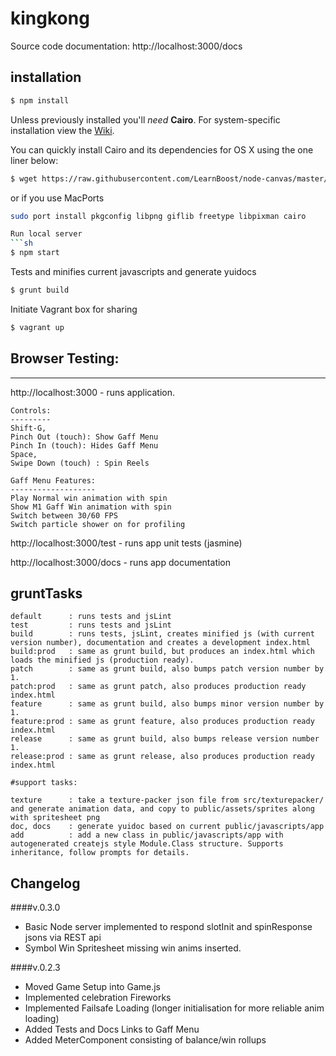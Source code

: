 # kingkong

Source code documentation: http://localhost:3000/docs


installation
------------

```sh
$ npm install
```

Unless previously installed you'll _need_ __Cairo__. For system-specific installation view the [Wiki](https://github.com/LearnBoost/node-canvas/wiki/_pages).

You can quickly install Cairo and its dependencies for OS X using the one liner below:

```bash
$ wget https://raw.githubusercontent.com/LearnBoost/node-canvas/master/install -O - | sh
```

or if you use MacPorts

```bash
sudo port install pkgconfig libpng giflib freetype libpixman cairo

Run local server
```sh
$ npm start
```

Tests and minifies current javascripts and generate yuidocs
```sh
$ grunt build
```

Initiate Vagrant box for sharing
```sh
$ vagrant up
```

## Browser Testing:
------------------
http://localhost:3000 - runs application.

    Controls:
    ---------
    Shift-G,
    Pinch Out (touch): Show Gaff Menu
    Pinch In (touch): Hides Gaff Menu
    Space,
    Swipe Down (touch) : Spin Reels

    Gaff Menu Features:
    -------------------
    Play Normal win animation with spin
    Show M1 Gaff Win animation with spin
    Switch between 30/60 FPS
    Switch particle shower on for profiling



http://localhost:3000/test - runs app unit tests (jasmine)

http://localhost:3000/docs - runs app documentation


## gruntTasks

    default      : runs tests and jsLint
    test         : runs tests and jsLint
    build        : runs tests, jsLint, creates minified js (with current version number), documentation and creates a development index.html
	build:prod   : same as grunt build, but produces an index.html which loads the minified js (production ready).
	patch        : same as grunt build, also bumps patch version number by 1.
	patch:prod   : same as grunt patch, also produces production ready index.html
	feature      : same as grunt build, also bumps minor version number by 1.
	feature:prod : same as grunt feature, also produces production ready index.html
	release      : same as grunt build, also bumps release version number 1.
	release:prod : same as grunt release, also produces production ready index.html

	#support tasks:

	texture      : take a texture-packer json file from src/texturepacker/ and generate animation data, and copy to public/assets/sprites along with spritesheet png
	doc, docs    : generate yuidoc based on current public/javascripts/app
	add          : add a new class in public/javascripts/app with autogenerated createjs style Module.Class structure. Supports inheritance, follow prompts for details.


## Changelog

####v.0.3.0
- Basic Node server implemented to respond slotInit and spinResponse jsons via REST api
- Symbol Win Spritesheet missing win anims inserted.

####v.0.2.3
- Moved Game Setup into Game.js
- Implemented celebration Fireworks
- Implemented Failsafe Loading (longer initialisation for more reliable anim loading)
- Added Tests and Docs Links to Gaff Menu
- Added MeterComponent consisting of balance/win rollups
